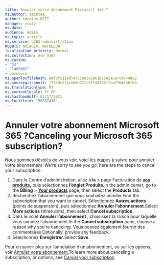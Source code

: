 ```yaml
---
title: Annuler votre abonnement Microsoft 365 ?
ms.author: cmcatee
author: cmcatee-MSFT
manager: scotv
ms.date: ''
audience: Admin
ms.topic: article
ms.service: o365-administration
ROBOTS: NOINDEX, NOFOLLOW
localization_priority: Normal
ms.collection: Adm_O365
ms.custom:
- "53"
- "1400001"
- commerce
ms.openlocfilehash: e0f8fc119d5476c9a392a61b2592a5a7cd844892
ms.sourcegitcommit: 1736dc914ceb9d72fc87f45762f2aa7f646b8fbb
ms.translationtype: MT
ms.contentlocale: fr-FR
ms.lasthandoff: 03/17/2021
ms.locfileid: "50837416"
---
```

# <a name="canceling-your-microsoft-365-subscription"></a><span data-ttu-id="1b5c2-102">Annuler votre abonnement Microsoft 365 ?</span><span class="sxs-lookup"><span data-stu-id="1b5c2-102">Canceling your Microsoft 365 subscription?</span></span>

<span data-ttu-id="1b5c2-103">Nous sommes désolés de vous voir, voici les étapes à suivre pour annuler votre abonnement :</span><span class="sxs-lookup"><span data-stu-id="1b5c2-103">We're sorry to see you go, here are the steps to cancel your subscription:</span></span>

1. <span data-ttu-id="1b5c2-104">Dans le Centre d’administration, allez à **la**  >  page Facturation de **[vos produits,](https://go.microsoft.com/fwlink/p/?linkid=842054)** puis sélectionnez **l’onglet Produits.**</span><span class="sxs-lookup"><span data-stu-id="1b5c2-104">In the admin center, go to the **Billing** > **[Your products](https://go.microsoft.com/fwlink/p/?linkid=842054)** page, then select the **Products** tab.</span></span>
2. <span data-ttu-id="1b5c2-105">Recherchez l’abonnement que vous souhaitez annuler.</span><span class="sxs-lookup"><span data-stu-id="1b5c2-105">Find the subscription that you want to cancel.</span></span> <span data-ttu-id="1b5c2-106">Sélectionnez **Autres actions** (points de suspension), puis sélectionnez **Annuler l’abonnement**.</span><span class="sxs-lookup"><span data-stu-id="1b5c2-106">Select **More actions** (three dots), then select **Cancel subscription**.</span></span>
3. <span data-ttu-id="1b5c2-107">Dans le volet **Annuler l’abonnement** , choisissez la raison pour laquelle vous annulez l’abonnement.</span><span class="sxs-lookup"><span data-stu-id="1b5c2-107">In the **Cancel subscription** pane, choose a reason why you're canceling.</span></span> <span data-ttu-id="1b5c2-108">Vous pouvez également fournir des commentaires.</span><span class="sxs-lookup"><span data-stu-id="1b5c2-108">Optionally, provide any feedback.</span></span>
4. <span data-ttu-id="1b5c2-109">Sélectionnez **Enregistrer**.</span><span class="sxs-lookup"><span data-stu-id="1b5c2-109">Select **Save**.</span></span>

<span data-ttu-id="1b5c2-110">Pour en savoir plus sur l’annulation d’un abonnement, ou sur les options, voir [Annuler votre abonnement.](https://docs.microsoft.com/microsoft-365/commerce/subscriptions/cancel-your-subscription)</span><span class="sxs-lookup"><span data-stu-id="1b5c2-110">To learn more about canceling a subscription, or options, see [Cancel your subscription](https://docs.microsoft.com/microsoft-365/commerce/subscriptions/cancel-your-subscription).</span></span>